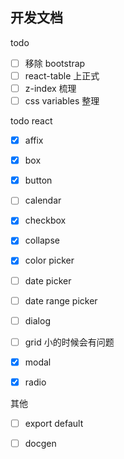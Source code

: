 ## 开发文档

todo

- [ ] 移除 bootstrap
- [ ] react-table 上正式
- [ ] z-index 梳理
- [ ] css variables 整理

todo react

- [x] affix
- [x] box
- [x] button
- [ ] calendar
- [x] checkbox
- [x] collapse
- [x] color picker
- [ ] date picker
- [ ] date range picker
- [ ] dialog

- [ ] grid 小的时候会有问题

- [x] modal

- [x] radio

其他

- [ ] export default
- [ ] docgen

